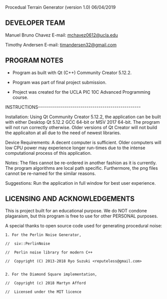 Procedual Terrain Generator (version 1.0) 06/04/2019




DEVELOPER TEAM
----------------------------------------------------------------

Manuel Bruno Chavez
	E-mail: mchavez0612@ucla.edu

Timothy Andersen
	E-mail: timandersen32@gmail.com



PROGRAM NOTES
----------------------------------------------------------------

- Program as built with Qt (C++) Community Creator 5.12.2. 

- Program was part of final project submission. 

- Project was created for the UCLA PIC 10C Advanced Programming course.




INSTRUCTIONS---------------------------------------------------

Installation: Using Qt Community Creator 5.12.2, the application can be built with either
Desktop Qt 5.12.2 GCC 64-bit or MSV 2017 64-bit. The program will not run correctly otherwise.
Older versions of Qt Creator will not build the applicaiton at all due to the need of newest
libraries. 

Device Requirements: A decent computer is sufficient. Older computers will low CPU power may 
experience longer run-times due to the intense computational process of this application. 

Notes: The files cannot be re-ordered in another fashion as it is currently. The program algorithms
are local path specific. Furthermore, the png files cannot be re-named for the similar reasons. 

Suggestions: Run the application in full window for best user experience. 



LICENSING AND ACKNOWLEDGEMENTS 
-----------------------------------------------

This is project built for an educational purpose. 
We do NOT condone plagaraism, but this program is free to use for other PERSONAL purposes.
 


A special thanks to open source code used for generating procedural noise:
	
	1. For the Perlin Noise Generator,
	
	//	siv::PerlinNoise
	
	//	Perlin noise library for modern C++
	
	//	Copyright (C) 2013-2018 Ryo Suzuki <reputeless@gmail.com>

	
	2. For the Diamond Square implementation,
	
	//	Copyright (c) 2018 Martyn Afford
	
	//	Licensed under the MIT licence
